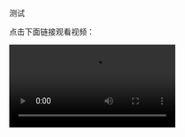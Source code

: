测试

点击下面链接观看视频：

<video src="https://cvws.icloud-content.com/B/AZ2BD9h1UxIBg1yy-ZHgomKtDDOuAfeXeApKE8q4UI2K0I3HrxXYVc98/童声合唱《雪花》.mp4?o=ArkoB8I1Z-lFQtpSCU64oxIOWupES0XeENUXIOdjRp53&v=1&x=3&a=CAog_RmeV7VqKsg8qYix8u3hjYcztGmdR2KaaBEXMOfdhgESbxCQ8PO18y8YsOeqtvMvIgEAUgStDDOuWgTYVc98aieHIsr-gZ8ePKIx9mx5CEmA4qVhx6eKSMn2uf4R_KPm-HxGjLcPsVhyJ1fZVhkZ7JwzzbIT4sARmK_3gO9JIDpsFp_IAJ9R614W5ukj8SFO1w&e=1645891728&fl=&r=f02a531c-a4f0-4db2-bb6c-d26e86927085-1&k=vBtJJG_Py1IpW7aLLr2xZQ&ckc=com.apple.clouddocs&ckz=com.apple.CloudDocs&p=206&s=yYJtWZbMnrZEhH2VpJPucQRtChA&cd=i"></video>
